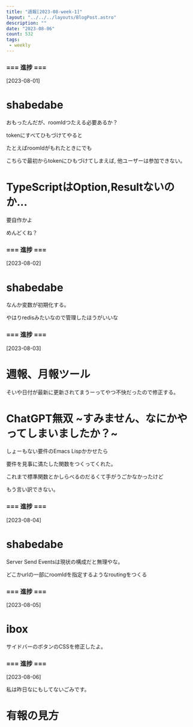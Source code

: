 ```yaml
---
title: "週報[2023-08-week-1]"
layout: "../../../layouts/BlogPost.astro"
description: ""
date: "2023-08-06"
count: 532
tags:
 - weekly
---
```





### === 進捗 ===

[2023-08-01]

# shabedabe

おもったんだが、roomIdつたえる必要あるか？

tokenにすべてひもづけてやると

たとえばroomIdがもれたときにでも

こちらで最初からtokenにひもづけてしまえば, 他ユーザーは参加できない。

# TypeScriptはOption,Resultないのか...

要自作かよ

めんどくね？


### === 進捗 ===

[2023-08-02]

# shabedabe

なんか変数が初期化する。

やはりredisみたいなので管理したほうがいいな


### === 進捗 ===

[2023-08-03]

# 週報、月報ツール

そいや日付が最新に更新されてまうーってやつ不快だったので修正する。

# ChatGPT無双 ~すみません、なにかやってしまいましたか？~

しょーもない要件のEmacs Lispかかせたら

要件を見事に満たした関数をつくってくれた。

これまで標準関数とかしらべるのだるくて手がうごかなかったけど

もう言い訳できない。


### === 進捗 ===

[2023-08-04]

# shabedabe

Server Send Eventsは現状の構成だと無理やな。

どこかurlの一部にroomIdを指定するようなroutingをつくる


### === 進捗 ===

[2023-08-05]

# ibox

サイドバーのボタンのCSSを修正したよ。


### === 進捗 ===

[2023-08-06]

私は昨日なにもしてないごみです。

# 有報の見方
